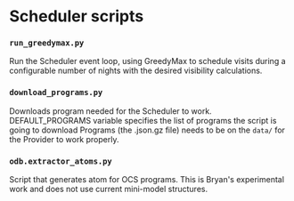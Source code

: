 # Scheduler scripts

### `run_greedymax.py`
Run the Scheduler event loop, using GreedyMax to schedule visits during a configurable number of nights
with the desired visibility calculations.

### `download_programs.py`
Downloads program needed for the Scheduler to work. 
DEFAULT_PROGRAMS variable specifies the list of programs the script is going to download
Programs (the .json.gz file) needs to be on the `data/` for the Provider to work properly.

### `odb.extractor_atoms.py`
Script that generates atom for OCS programs. This is Bryan's experimental work and does not use current
mini-model structures. 